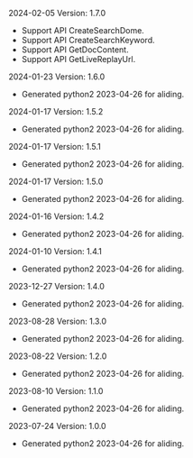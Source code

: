 2024-02-05 Version: 1.7.0
- Support API CreateSearchDome.
- Support API CreateSearchKeyword.
- Support API GetDocContent.
- Support API GetLiveReplayUrl.


2024-01-23 Version: 1.6.0
- Generated python2 2023-04-26 for aliding.

2024-01-17 Version: 1.5.2
- Generated python2 2023-04-26 for aliding.

2024-01-17 Version: 1.5.1
- Generated python2 2023-04-26 for aliding.

2024-01-17 Version: 1.5.0
- Generated python2 2023-04-26 for aliding.

2024-01-16 Version: 1.4.2
- Generated python2 2023-04-26 for aliding.

2024-01-10 Version: 1.4.1
- Generated python2 2023-04-26 for aliding.

2023-12-27 Version: 1.4.0
- Generated python2 2023-04-26 for aliding.

2023-08-28 Version: 1.3.0
- Generated python2 2023-04-26 for aliding.

2023-08-22 Version: 1.2.0
- Generated python2 2023-04-26 for aliding.

2023-08-10 Version: 1.1.0
- Generated python2 2023-04-26 for aliding.

2023-07-24 Version: 1.0.0
- Generated python2 2023-04-26 for aliding.

